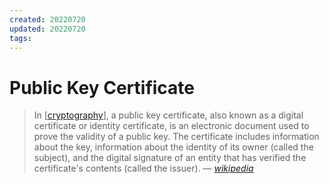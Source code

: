 ```yaml
---
created: 20220720
updated: 20220720
tags:
---
```


# Public Key Certificate

> In [[cryptography]], a public key certificate, also known as a digital certificate or identity certificate, is an electronic document used to prove the validity of a public key. The certificate includes information about the key, information about the identity of its owner (called the subject), and the digital signature of an entity that has verified the certificate's contents (called the issuer).
> &mdash; <cite>[wikipedia][1]</cite>

[1]: https://en.wikipedia.org/wiki/public_key_certificate

[//begin]: # "Autogenerated link references for markdown compatibility"
[cryptography]: cryptography "Cryptography"
[//end]: # "Autogenerated link references"
